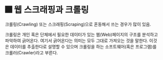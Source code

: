 # 🎆 웹 스크래핑과 크롤링

크롤링(Crawling) 또는 스크래핑(Scraping)으로 혼동해서 쓰는 경우가 많이 있음.

크롤링은 개인 혹은 단체에서 필요한 데이터가 있는 웹(Web)페이지의 구조를 분석하고 파악하여 긁어온다. 여기서 긁어온다는 의미는 모두 그대로 가져오는 것을 말한다. 이것은 데이터를 추출한다로 설명할 수 있으며 크롤링을 하는 소프트웨어(혹은 프로그램)를 크롤러(Crawler)라고 부른다.
